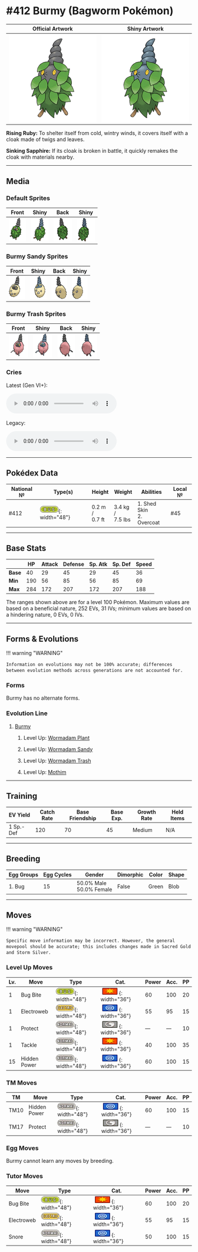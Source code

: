 # #412 Burmy (Bagworm Pokémon)

| Official Artwork | Shiny Artwork |
|------------------|---------------|
| ![Official Artwork](../assets/sprites/burmy/official.png "Burmy") | ![Shiny Artwork](../assets/sprites/burmy/official_shiny.png "Burmy") |

**Rising Ruby:** To shelter itself from cold, wintry winds, it covers itself with a cloak made of twigs and leaves.

**Sinking Sapphire:** If its cloak is broken in battle, it quickly remakes the cloak with materials nearby.

---

## Media

### Default Sprites

| Front | Shiny | Back | Shiny |
|-------|-------|------|-------|
| ![Burmy](../assets/sprites/burmy/front.gif "Burmy: If its cloak is broken in battle, it quickly remakes the cloak with materials nearby.") | ![Burmy](../assets/sprites/burmy/front_shiny.gif "Burmy: If its cloak is broken in battle, it quickly remakes the cloak with materials nearby.") | ![Burmy](../assets/sprites/burmy/back.gif "Burmy: If its cloak is broken in battle, it quickly remakes the cloak with materials nearby.") | ![Burmy](../assets/sprites/burmy/back_shiny.gif "Burmy: If its cloak is broken in battle, it quickly remakes the cloak with materials nearby.") |

### Burmy Sandy Sprites

| Front | Shiny | Back | Shiny |
|-------|-------|------|-------|
| ![Burmy Sandy](../assets/sprites/burmy-sandy/front.gif "Burmy Sandy: If its cloak is broken in battle, it quickly remakes the cloak with materials nearby.") | ![Burmy Sandy](../assets/sprites/burmy-sandy/front_shiny.gif "Burmy Sandy: If its cloak is broken in battle, it quickly remakes the cloak with materials nearby.") | ![Burmy Sandy](../assets/sprites/burmy-sandy/back.gif "Burmy Sandy: If its cloak is broken in battle, it quickly remakes the cloak with materials nearby.") | ![Burmy Sandy](../assets/sprites/burmy-sandy/back_shiny.gif "Burmy Sandy: If its cloak is broken in battle, it quickly remakes the cloak with materials nearby.") |

### Burmy Trash Sprites

| Front | Shiny | Back | Shiny |
|-------|-------|------|-------|
| ![Burmy Trash](../assets/sprites/burmy-trash/front.gif "Burmy Trash: If its cloak is broken in battle, it quickly remakes the cloak with materials nearby.") | ![Burmy Trash](../assets/sprites/burmy-trash/front_shiny.gif "Burmy Trash: If its cloak is broken in battle, it quickly remakes the cloak with materials nearby.") | ![Burmy Trash](../assets/sprites/burmy-trash/back.gif "Burmy Trash: If its cloak is broken in battle, it quickly remakes the cloak with materials nearby.") | ![Burmy Trash](../assets/sprites/burmy-trash/back_shiny.gif "Burmy Trash: If its cloak is broken in battle, it quickly remakes the cloak with materials nearby.") |

### Cries

Latest (Gen VI+):

<audio controls>
<source src='../../assets/cries/burmy/latest.ogg' type='audio/ogg'>
  Your browser does not support the audio element.
</audio>

Legacy:

<audio controls>
<source src='../../assets/cries/burmy/legacy.ogg' type='audio/ogg'>
  Your browser does not support the audio element.
</audio>

---

## Pokédex Data

| National № | Type(s) | Height | Weight | Abilities | Local № |
|------------|---------|--------|--------|-----------|---------|
| #412 | ![bug](../assets/types/bug.png "Bug"){: width="48"} | 0.2 m /<br>0.7 ft | 3.4 kg /<br>7.5 lbs | 1. <span class="tooltip" title="The Pokémon may heal its own status conditions.">Shed Skin</span><br>2. <span class="tooltip" title="Protects the Pokémon from things like sand, hail, and powder.">Overcoat</span> | #45 |

---

## Base Stats
|   | HP | Attack | Defense | Sp. Atk | Sp. Def | Speed |
|---|----|--------|---------|---------|---------|-------|
| **Base** | 40 | 29 | 45 | 29 | 45 | 36 |
| **Min** | 190 | 56 | 85 | 56 | 85 | 69 |
| **Max** | 284 | 172 | 207 | 172 | 207 | 188 |

The ranges shown above are for a level 100 Pokémon. Maximum values are based on a beneficial nature, 252 EVs, 31 IVs; minimum values are based on a hindering nature, 0 EVs, 0 IVs.

---

## Forms & Evolutions

!!! warning "WARNING"

    Information on evolutions may not be 100% accurate; differences between evolution methods across generations are not accounted for.

### Forms

Burmy has no alternate forms.

### Evolution Line

1. [Burmy](burmy.md/)
    1. Level Up: [Wormadam Plant](wormadam-plant.md/)

    1. Level Up: [Wormadam Sandy](wormadam-sandy.md/)

    1. Level Up: [Wormadam Trash](wormadam-trash.md/)

    2. Level Up: [Mothim](mothim.md/)




---

## Training

| EV Yield | Catch Rate | Base Friendship | Base Exp. | Growth Rate | Held Items |
|----------|------------|-----------------|-----------|-------------|------------|
| 1 Sp.-Def | 120 | 70 | 45 | Medium | N/A |

---

## Breeding

| Egg Groups | Egg Cycles | Gender | Dimorphic | Color | Shape |
|------------|------------|--------|-----------|-------|-------|
| 1. Bug | 15 | 50.0% Male<br>50.0% Female | False | Green | Blob |

---

## Moves

!!! warning "WARNING"

    Specific move information may be incorrect. However, the general movepool should be accurate; this includes changes made in Sacred Gold and Storm Silver.

### Level Up Moves

| Lv. | Move | Type | Cat. | Power | Acc. | PP |
| --- | --- | --- | --- | --- | --- | --- |
| 1 | <span class="tooltip" title="The user bites the target. If the target is holding a Berry, the user eats it and gains its effect.">Bug Bite</span> | ![bug](../assets/types/bug.png "Bug"){: width="48"} | ![physical](../assets/move_category/physical.png "Physical"){: width="36"} | 60 | 100 | 20 |
| 1 | <span class="tooltip" title="The user attacks and captures opposing Pokémon using an electric net. This lowers their Speed stat.">Electroweb</span> | ![electric](../assets/types/electric.png "Electric"){: width="48"} | ![special](../assets/move_category/special.png "Special"){: width="36"} | 55 | 95 | 15 |
| 1 | <span class="tooltip" title="Enables the user to evade all attacks. Its chance of failing rises if it is used in succession.">Protect</span> | ![normal](../assets/types/normal.png "Normal"){: width="48"} | ![status](../assets/move_category/status.png "Status"){: width="36"} | — | — | 10 |
| 1 | <span class="tooltip" title="A physical attack in which the user charges and slams into the target with its whole body.">Tackle</span> | ![normal](../assets/types/normal.png "Normal"){: width="48"} | ![physical](../assets/move_category/physical.png "Physical"){: width="36"} | 40 | 100 | 35 |
| 15 | <span class="tooltip" title="A unique attack that varies in type depending on the Pokémon using it. ">Hidden Power</span> | ![normal](../assets/types/normal.png "Normal"){: width="48"} | ![special](../assets/move_category/special.png "Special"){: width="36"} | 60 | 100 | 15 |

### TM Moves

| TM | Move | Type | Cat. | Power | Acc. | PP |
| --- | --- | --- | --- | --- | --- | --- |
| TM10 | <span class="tooltip" title="A unique attack that varies in type depending on the Pokémon using it. ">Hidden Power</span> | ![normal](../assets/types/normal.png "Normal"){: width="48"} | ![special](../assets/move_category/special.png "Special"){: width="36"} | 60 | 100 | 15 |
| TM17 | <span class="tooltip" title="Enables the user to evade all attacks. Its chance of failing rises if it is used in succession.">Protect</span> | ![normal](../assets/types/normal.png "Normal"){: width="48"} | ![status](../assets/move_category/status.png "Status"){: width="36"} | — | — | 10 |

### Egg Moves

Burmy cannot learn any moves by breeding.
### Tutor Moves

| Move | Type | Cat. | Power | Acc. | PP |
| --- | --- | --- | --- | --- | --- |
| <span class="tooltip" title="The user bites the target. If the target is holding a Berry, the user eats it and gains its effect.">Bug Bite</span> | ![bug](../assets/types/bug.png "Bug"){: width="48"} | ![physical](../assets/move_category/physical.png "Physical"){: width="36"} | 60 | 100 | 20 |
| <span class="tooltip" title="The user attacks and captures opposing Pokémon using an electric net. This lowers their Speed stat.">Electroweb</span> | ![electric](../assets/types/electric.png "Electric"){: width="48"} | ![special](../assets/move_category/special.png "Special"){: width="36"} | 55 | 95 | 15 |
| <span class="tooltip" title="An attack that can be used only if the user is asleep. The harsh noise may also make the target flinch.">Snore</span> | ![normal](../assets/types/normal.png "Normal"){: width="48"} | ![special](../assets/move_category/special.png "Special"){: width="36"} | 50 | 100 | 15 |

